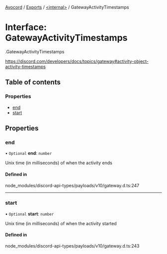 [Avocord](../README.md) / [Exports](../modules.md) / [<internal\>](../modules/internal_.md) / GatewayActivityTimestamps

# Interface: GatewayActivityTimestamps

[<internal>](../modules/internal_.md).GatewayActivityTimestamps

https://discord.com/developers/docs/topics/gateway#activity-object-activity-timestamps

## Table of contents

### Properties

- [end](internal_.GatewayActivityTimestamps.md#end)
- [start](internal_.GatewayActivityTimestamps.md#start)

## Properties

### end

• `Optional` **end**: `number`

Unix time (in milliseconds) of when the activity ends

#### Defined in

node_modules/discord-api-types/payloads/v10/gateway.d.ts:247

___

### start

• `Optional` **start**: `number`

Unix time (in milliseconds) of when the activity started

#### Defined in

node_modules/discord-api-types/payloads/v10/gateway.d.ts:243
